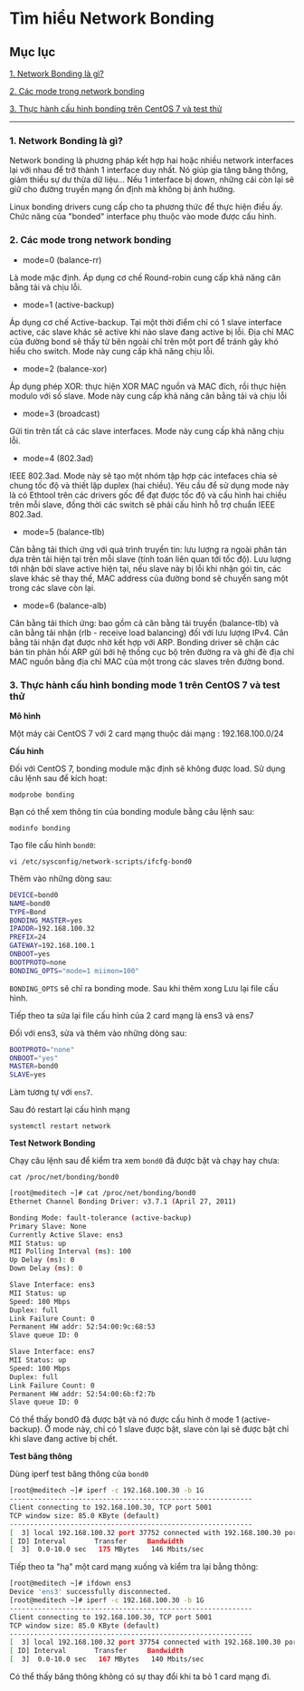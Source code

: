 # Tìm hiểu Network Bonding

## Mục lục

[1. Network Bonding là gì?](#def)

[2. Các mode trong network bonding](#mode)

[3. Thực hành cấu hình bonding trên CentOS 7 và test thử](#lab)

-------

<a name ="def"></a>
### 1. Network Bonding là gì?

Network bonding là phương pháp kết hợp hai hoặc nhiều network interfaces lại với nhau để trở thành 1 interface duy nhất. Nó giúp gia tăng băng thông, giảm thiểu sự dư thừa dữ liệu... Nếu 1 interface bị down, những cái còn lại sẽ giữ cho đường truyền mạng ổn định mà không bị ảnh hưởng.

Linux bonding drivers cung cấp cho ta phương thức để thực hiện điều ấy. Chức năng của "bonded" interface phụ thuộc vào mode được cấu hình.

<a name ="mode"></a>
### 2. Các mode trong network bonding

- mode=0 (balance-rr)

Là mode mặc định. Áp dụng cơ chế Round-robin cung cấp khả năng cân bằng tải và chịu lỗi.

- mode=1 (active-backup)

Áp dụng cơ chế Active-backup. Tại một thời điểm chỉ có 1 slave interface active, các slave khác sẽ active khi nào slave đang active bị lỗi. Địa chỉ MAC của đường bond sẽ thấy từ bên ngoài chỉ trên một port để tránh gây khó hiểu cho switch. Mode này cung cấp khả năng chịu lỗi.

- mode=2 (balance-xor)

Áp dụng phép XOR: thực hiện XOR MAC nguồn và MAC đích, rồi thực hiện modulo với số slave. Mode này cung cấp khả năng cân bằng tải và chịu lỗi

- mode=3 (broadcast)

Gửi tin trên tất cả các slave interfaces. Mode này cung cấp khả năng chịu lỗi.

- mode=4 (802.3ad)

IEEE 802.3ad. Mode này sẽ tạo một nhóm tập hợp các intefaces chia sẻ chung tốc độ và thiết lập duplex (hai chiều). Yêu cầu để sử dụng mode này là có Ethtool trên các drivers gốc để đạt được tốc độ và cấu hình hai chiều trên mỗi slave, đồng thời các switch sẽ phải cấu hình hỗ trợ chuẩn IEEE 802.3ad.

- mode=5 (balance-tlb)

Cân bằng tải thích ứng với quá trình truyền tin: lưu lượng ra ngoài phân tán dựa trên tải hiện tại trên mỗi slave (tính toán liên quan tới tốc độ). Lưu lượng tới nhận bởi slave active hiện tại, nếu slave này bị lỗi khi nhận gói tin, các slave khác sẽ thay thế, MAC address của đường bond sẽ chuyển sang một trong các slave còn lại.

- mode=6 (balance-alb)

 Cân bằng tải thích ứng: bao gồm cả cân bằng tải truyền (balance-tlb) và cân bằng tải nhận (rlb - receive load balancing) đối với lưu lượng IPv4. Cân bằng tải nhận đạt được nhờ kết hợp với ARP. Bonding driver sẽ chặn các bản tin phản hồi ARP gửi bởi hệ thống cục bộ trên đường ra và ghi đè địa chỉ MAC nguồn bằng địa chỉ MAC của một trong các slaves trên đường bond.

<a name ="lab"></a>
### 3. Thực hành cấu hình bonding mode 1 trên CentOS 7 và test thử

**Mô hình**

Một máy cài CentOS 7 với 2 card mạng thuộc dải mạng : 192.168.100.0/24

**Cấu hình**

Đối với CentOS 7, bonding module mặc định sẽ không được load. Sử dụng câu lệnh sau để kích hoạt:

`modprobe bonding`

Bạn có thể xem thông tin của bonding module bằng câu lệnh sau:

`modinfo bonding`

Tạo file cấu hình `bond0`:

`vi /etc/sysconfig/network-scripts/ifcfg-bond0`

Thêm vào những dòng sau:

``` sh
DEVICE=bond0
NAME=bond0
TYPE=Bond
BONDING_MASTER=yes
IPADDR=192.168.100.32
PREFIX=24
GATEWAY=192.168.100.1
ONBOOT=yes
BOOTPROTO=none
BONDING_OPTS="mode=1 miimon=100"
```

`BONDING_OPTS` sẽ chỉ ra bonding mode. Sau khi thêm xong  Lưu lại file cấu hình.

Tiếp theo ta sửa lại file cấu hình của 2 card mạng là ens3 và ens7

Đối với ens3, sửa và thêm vào những dòng sau:

``` sh
BOOTPROTO="none"
ONBOOT="yes"
MASTER=bond0
SLAVE=yes
```

Làm tương tự với `ens7`.

Sau đó restart lại cấu hình mạng

`systemctl restart network`

**Test Network Bonding**

Chạy câu lệnh sau để kiểm tra xem `bond0` đã được bật và chạy hay chưa:

`cat /proc/net/bonding/bond0`

``` sh
[root@meditech ~]# cat /proc/net/bonding/bond0
Ethernet Channel Bonding Driver: v3.7.1 (April 27, 2011)

Bonding Mode: fault-tolerance (active-backup)
Primary Slave: None
Currently Active Slave: ens3
MII Status: up
MII Polling Interval (ms): 100
Up Delay (ms): 0
Down Delay (ms): 0

Slave Interface: ens3
MII Status: up
Speed: 100 Mbps
Duplex: full
Link Failure Count: 0
Permanent HW addr: 52:54:00:9c:68:53
Slave queue ID: 0

Slave Interface: ens7
MII Status: up
Speed: 100 Mbps
Duplex: full
Link Failure Count: 0
Permanent HW addr: 52:54:00:6b:f2:7b
Slave queue ID: 0
```

Có thể thấy bond0 đã được bật và nó được cấu hình ở mode 1 (active-backup). Ở mode này, chỉ có 1 slave được bật, slave còn lại sẽ được bật chỉ khi slave đang active bị chết.

**Test băng thông**

Dùng iperf test băng thông của `bond0`

``` sh
[root@meditech ~]# iperf -c 192.168.100.30 -b 1G
------------------------------------------------------------
Client connecting to 192.168.100.30, TCP port 5001
TCP window size: 85.0 KByte (default)
------------------------------------------------------------
[  3] local 192.168.100.32 port 37752 connected with 192.168.100.30 port 5001
[ ID] Interval       Transfer     Bandwidth
[  3]  0.0-10.0 sec   175 MBytes   146 Mbits/sec
```

Tiếp theo ta "hạ" một card mạng xuống và kiểm tra lại bằng thông:

``` sh
[root@meditech ~]# ifdown ens3
Device 'ens3' successfully disconnected.
[root@meditech ~]# iperf -c 192.168.100.30 -b 1G
------------------------------------------------------------
Client connecting to 192.168.100.30, TCP port 5001
TCP window size: 85.0 KByte (default)
------------------------------------------------------------
[  3] local 192.168.100.32 port 37754 connected with 192.168.100.30 port 5001
[ ID] Interval       Transfer     Bandwidth
[  3]  0.0-10.0 sec   167 MBytes   140 Mbits/sec
```

Có thể thấy băng thông không có sự thay đổi khi ta bỏ 1 card mạng đi.

